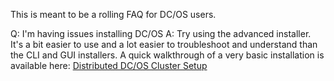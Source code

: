 This is meant to be a rolling FAQ for DC/OS users.  

Q: I'm having issues installing DC/OS
A: Try using the advanced installer.  It's a bit easier to use and a lot easier to troubleshoot and understand than the CLI and GUI installers.  A quick walkthrough of a very basic installation is available here: [Distributed DC/OS Cluster Setup](distributed-setup.md)
